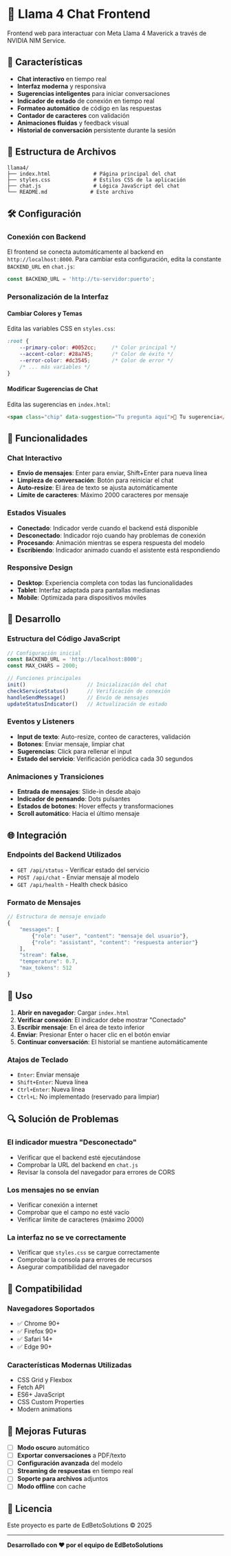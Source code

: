 # 🦙 Llama 4 Chat Frontend

Frontend web para interactuar con Meta Llama 4 Maverick a través de NVIDIA NIM Service.

## 🚀 Características

- **Chat interactivo** en tiempo real
- **Interfaz moderna** y responsiva
- **Sugerencias inteligentes** para iniciar conversaciones
- **Indicador de estado** de conexión en tiempo real
- **Formateo automático** de código en las respuestas
- **Contador de caracteres** con validación
- **Animaciones fluidas** y feedback visual
- **Historial de conversación** persistente durante la sesión

## 📁 Estructura de Archivos

```
llama4/
├── index.html              # Página principal del chat
├── styles.css              # Estilos CSS de la aplicación
├── chat.js                 # Lógica JavaScript del chat
└── README.md              # Este archivo
```

## 🛠️ Configuración

### Conexión con Backend

El frontend se conecta automáticamente al backend en `http://localhost:8000`. Para cambiar esta configuración, edita la constante `BACKEND_URL` en `chat.js`:

```javascript
const BACKEND_URL = 'http://tu-servidor:puerto';
```

### Personalización de la Interfaz

#### Cambiar Colores y Temas
Edita las variables CSS en `styles.css`:

```css
:root {
    --primary-color: #0052cc;     /* Color principal */
    --accent-color: #28a745;      /* Color de éxito */
    --error-color: #dc3545;       /* Color de error */
    /* ... más variables */
}
```

#### Modificar Sugerencias de Chat
Edita las sugerencias en `index.html`:

```html
<span class="chip" data-suggestion="Tu pregunta aquí">🤖 Tu sugerencia</span>
```

## 🎨 Funcionalidades

### Chat Interactivo
- **Envío de mensajes**: Enter para enviar, Shift+Enter para nueva línea
- **Limpieza de conversación**: Botón para reiniciar el chat
- **Auto-resize**: El área de texto se ajusta automáticamente
- **Límite de caracteres**: Máximo 2000 caracteres por mensaje

### Estados Visuales
- **Conectado**: Indicador verde cuando el backend está disponible
- **Desconectado**: Indicador rojo cuando hay problemas de conexión
- **Procesando**: Animación mientras se espera respuesta del modelo
- **Escribiendo**: Indicador animado cuando el asistente está respondiendo

### Responsive Design
- **Desktop**: Experiencia completa con todas las funcionalidades
- **Tablet**: Interfaz adaptada para pantallas medianas
- **Mobile**: Optimizada para dispositivos móviles

## 🔧 Desarrollo

### Estructura del Código JavaScript

```javascript
// Configuración inicial
const BACKEND_URL = 'http://localhost:8000';
const MAX_CHARS = 2000;

// Funciones principales
init()                    // Inicialización del chat
checkServiceStatus()      // Verificación de conexión
handleSendMessage()       // Envío de mensajes
updateStatusIndicator()   // Actualización de estado
```

### Eventos y Listeners

- **Input de texto**: Auto-resize, conteo de caracteres, validación
- **Botones**: Enviar mensaje, limpiar chat
- **Sugerencias**: Click para rellenar el input
- **Estado del servicio**: Verificación periódica cada 30 segundos

### Animaciones y Transiciones

- **Entrada de mensajes**: Slide-in desde abajo
- **Indicador de pensando**: Dots pulsantes
- **Estados de botones**: Hover effects y transformaciones
- **Scroll automático**: Hacia el último mensaje

## 🌐 Integración

### Endpoints del Backend Utilizados

- `GET /api/status` - Verificar estado del servicio
- `POST /api/chat` - Enviar mensaje al modelo
- `GET /api/health` - Health check básico

### Formato de Mensajes

```javascript
// Estructura de mensaje enviado
{
    "messages": [
        {"role": "user", "content": "mensaje del usuario"},
        {"role": "assistant", "content": "respuesta anterior"}
    ],
    "stream": false,
    "temperature": 0.7,
    "max_tokens": 512
}
```

## 🎯 Uso

1. **Abrir en navegador**: Cargar `index.html`
2. **Verificar conexión**: El indicador debe mostrar "Conectado"
3. **Escribir mensaje**: En el área de texto inferior
4. **Enviar**: Presionar Enter o hacer clic en el botón enviar
5. **Continuar conversación**: El historial se mantiene automáticamente

### Atajos de Teclado

- `Enter`: Enviar mensaje
- `Shift+Enter`: Nueva línea
- `Ctrl+Enter`: Nueva línea
- `Ctrl+L`: No implementado (reservado para limpiar)

## 🔍 Solución de Problemas

### El indicador muestra "Desconectado"
- Verificar que el backend esté ejecutándose
- Comprobar la URL del backend en `chat.js`
- Revisar la consola del navegador para errores de CORS

### Los mensajes no se envían
- Verificar conexión a internet
- Comprobar que el campo no esté vacío
- Verificar límite de caracteres (máximo 2000)

### La interfaz no se ve correctamente
- Verificar que `styles.css` se cargue correctamente
- Comprobar la consola para errores de recursos
- Asegurar compatibilidad del navegador

## 📱 Compatibilidad

### Navegadores Soportados
- ✅ Chrome 90+
- ✅ Firefox 90+
- ✅ Safari 14+
- ✅ Edge 90+

### Características Modernas Utilizadas
- CSS Grid y Flexbox
- Fetch API
- ES6+ JavaScript
- CSS Custom Properties
- Modern animations

## 🚀 Mejoras Futuras

- [ ] **Modo oscuro** automático
- [ ] **Exportar conversaciones** a PDF/texto
- [ ] **Configuración avanzada** del modelo
- [ ] **Streaming de respuestas** en tiempo real
- [ ] **Soporte para archivos** adjuntos
- [ ] **Modo offline** con cache

## 📄 Licencia

Este proyecto es parte de EdBetoSolutions © 2025

---

**Desarrollado con ❤️ por el equipo de EdBetoSolutions**

